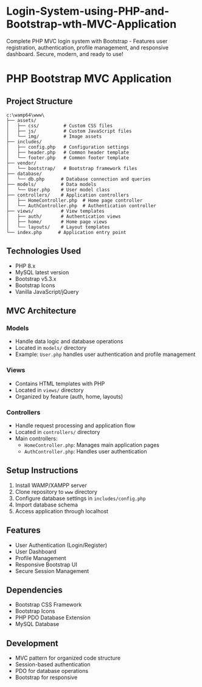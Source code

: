 # Login-System-using-PHP-and-Bootstrap-wth-MVC-Application
Complete PHP MVC login system with Bootstrap - Features user registration, authentication, profile management, and responsive dashboard. Secure, modern, and ready to use!

# PHP Bootstrap MVC Application

## Project Structure
```
c:\wamp64\www\
├── assets/
│   ├── css/         # Custom CSS files
│   ├── js/          # Custom JavaScript files
│   └── img/         # Image assets
├── includes/
│   ├── config.php   # Configuration settings
│   ├── header.php   # Common header template
│   └── footer.php   # Common footer template
├── vendor/
│   └── bootstrap/   # Bootstrap framework files
├── database/
│   └── db.php      # Database connection and queries
├── models/         # Data models
│   └── User.php    # User model class
├── controllers/    # Application controllers
│   ├── HomeController.php  # Home page controller
│   └── AuthController.php  # Authentication controller
├── views/          # View templates
│   ├── auth/       # Authentication views
│   ├── home/       # Home page views
│   └── layouts/    # Layout templates
└── index.php      # Application entry point
```

## Technologies Used
- PHP 8.x
- MySQL latest version
- Bootstrap v5.3.x
- Bootstrap Icons
- Vanilla JavaScript/jQuery

## MVC Architecture

### Models
- Handle data logic and database operations
- Located in `models/` directory
- Example: `User.php` handles user authentication and profile management

### Views
- Contains HTML templates with PHP
- Located in `views/` directory
- Organized by feature (auth, home, layouts)

### Controllers
- Handle request processing and application flow
- Located in `controllers/` directory
- Main controllers:
  - `HomeController.php`: Manages main application pages
  - `AuthController.php`: Handles user authentication

## Setup Instructions
1. Install WAMP/XAMPP server
2. Clone repository to `www` directory
3. Configure database settings in `includes/config.php`
4. Import database schema
5. Access application through localhost

## Features
- User Authentication (Login/Register)
- User Dashboard
- Profile Management
- Responsive Bootstrap UI
- Secure Session Management

## Dependencies
- Bootstrap CSS Framework
- Bootstrap Icons
- PHP PDO Database Extension
- MySQL Database

## Development
- MVC pattern for organized code structure
- Session-based authentication
- PDO for database operations
- Bootstrap for responsive


